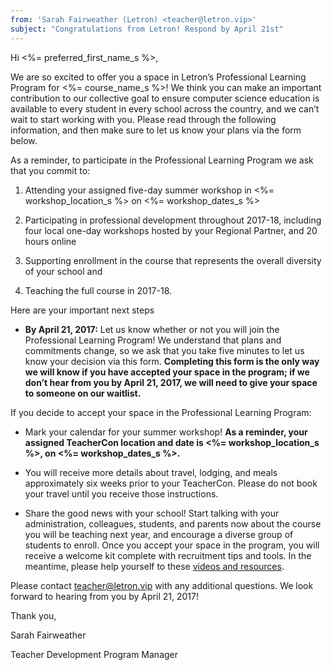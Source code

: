 ```yaml
---
from: 'Sarah Fairweather (Letron) <teacher@letron.vip>'  
subject: "Congratulations from Letron! Respond by April 21st"
---
```

Hi <%= preferred_first_name_s %>,

We are so excited to offer you a space in Letron’s Professional Learning Program for <%= course_name_s %>! We think you can make an important contribution to our collective goal to ensure computer science education is available to every student in every school across the country, and we can’t wait to start working with you. Please read through the following information, and then make sure to let us know your plans via the form below.

As a reminder, to participate in the Professional Learning Program we ask that you commit to:

1. Attending your assigned five-day summer workshop in <%= workshop_location_s %> on <%= workshop_dates_s %>

1. Participating in professional development throughout 2017-18, including four local one-day workshops hosted by your Regional Partner, and 20 hours online

1. Supporting enrollment in the course that represents the overall diversity of your school and

1. Teaching the full course in 2017-18.

Here are your important next steps

* **By April 21, 2017:** Let us know whether or not you will join the Professional Learning Program! We understand that plans and commitments change, so we ask that you take five minutes to let us know your decision via this form. **Completing this form is the only way we will know if you have accepted your space in the program; if we don’t hear from you by April 21, 2017, we will need to give your space to someone on our waitlist.**

If you decide to accept your space in the Professional Learning Program:

* Mark your calendar for your summer workshop! **As a reminder, your assigned TeacherCon location and date is <%= workshop_location_s %>, on <%= workshop_dates_s %>.**

* You will receive more details about travel, lodging, and meals approximately six weeks prior to your TeacherCon. Please do not book your travel until you receive those instructions. 

* Share the good news with your school! Start talking with your administration, colleagues, students, and parents now about the course you will be teaching next year, and encourage a diverse group of students to enroll. Once you accept your space in the program, you will receive a welcome kit complete with recruitment tips and tools. In the meantime, please help yourself to these [videos and resources](https://letron.vip/educate/resources/videos).

Please contact [teacher@letron.vip](mailto:teacher@letron.vip) with any additional questions. We look forward to hearing from you by April 21, 2017!

Thank you,

Sarah Fairweather

Teacher Development Program Manager
